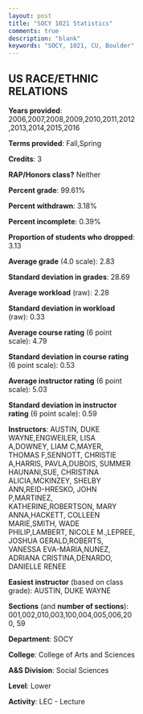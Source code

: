 ```yaml
---
layout: post
title: "SOCY 1021 Statistics"
comments: true
description: "blank"
keywords: "SOCY, 1021, CU, Boulder"
--- 
```

<head>
<script src="https://ajax.googleapis.com/ajax/libs/jquery/2.1.3/jquery.min.js"></script>
<script src="https://dl.dropboxusercontent.com/s/pc42nxpaw1ea4o9/highcharts.js?dl=0"></script>
<!-- <script src="../assets/js/highcharts.js"></script> -->
<style type="text/css">@font-face {
	font-family: "Bebas Neue";
	src: url(https://www.filehosting.org/file/details/544349/BebasNeue%20Regular.otf) format("opentype");
	}
	h1.Bebas { 
		font-family: "Bebas Neue", Verdana, Tahoma;
	}
</style>
</head>
<body>
	<div id="container" style="float: right; width: 45%; height: 88%; margin-left: 2.5%; margin-right: 2.5%;"></div>
	<script language="JavaScript">
		$(document).ready(function() {
		var chart = {type: 'column'};
		var title = {text: 'Grade Distribution'};
		var xAxis = {categories: ['A','B','C','D','F'],crosshair: true};
		var yAxis = {min: 0,title: {text: 'Percentage'}};
		var tooltip = {headerFormat: '<center><b><span style="font-size:20px">{point.key}</span></b></center>',
		               pointFormat: '<td style="padding:0"><b>{point.y:.1f}%</b></td>',
		               footerFormat: '</table>',shared: true,useHTML: true};
		var plotOptions = {column: {pointPadding: 0.0,borderWidth: 0}};  
		var credits = {enabled: false};var series= [{name: 'Percent',data: [29.25,37.92,24.06,6.19,2.58,]}];
		var json = {};
		json.chart = chart;
		json.title = title;
		json.tooltip = tooltip;
		json.xAxis = xAxis;
		json.yAxis = yAxis;  
		json.series = series;
		json.plotOptions = plotOptions;  
		json.credits = credits;
		$('#container').highcharts(json);
	});
	</script>
</body>
			   
## US RACE/ETHNIC RELATIONS

**Years provided**: 2006,2007,2008,2009,2010,2011,2012,2013,2014,2015,2016

**Terms provided**: Fall,Spring

**Credits**: 3

**RAP/Honors class?** Neither

**Percent grade**: 99.61%

**Percent withdrawn**: 3.18%

**Percent incomplete**: 0.39%

**Proportion of students who dropped**: 3.13

**Average grade** (4.0 scale): 2.83

**Standard deviation in grades**: 28.69

**Average workload** (raw): 2.28

**Standard deviation in workload** (raw): 0.33

**Average course rating** (6 point scale): 4.79

**Standard deviation in course rating** (6 point scale): 0.53

**Average instructor rating** (6 point scale): 5.03

**Standard deviation in instructor rating** (6 point scale): 0.59

**Instructors**: AUSTIN, DUKE WAYNE,ENGWEILER, LISA A,DOWNEY, LIAM C,MAYER, THOMAS F,SENNOTT, CHRISTIE A,HARRIS, PAVLA,DUBOIS, SUMMER HAUNANI,SUE, CHRISTINA ALICIA,MCKINZEY, SHELBY ANN,REID-HRESKO, JOHN P,MARTINEZ, KATHERINE,ROBERTSON, MARY ANNA,HACKETT, COLLEEN MARIE,SMITH, WADE PHILIP,LAMBERT, NICOLE M.,LEPREE, JOSHUA GERALD,ROBERTS, VANESSA EVA-MARIA,NUNEZ, ADRIANA CRISTINA,DENARDO, DANIELLE RENEE

**Easiest instructor** (based on class grade): AUSTIN, DUKE WAYNE

**Sections** (and **number of sections**): 001,002,010,003,100,004,005,006,200, 59

**Department**: SOCY

**College**: College of Arts and Sciences

**A&S Division**: Social Sciences

**Level**: Lower

**Activity**: LEC - Lecture